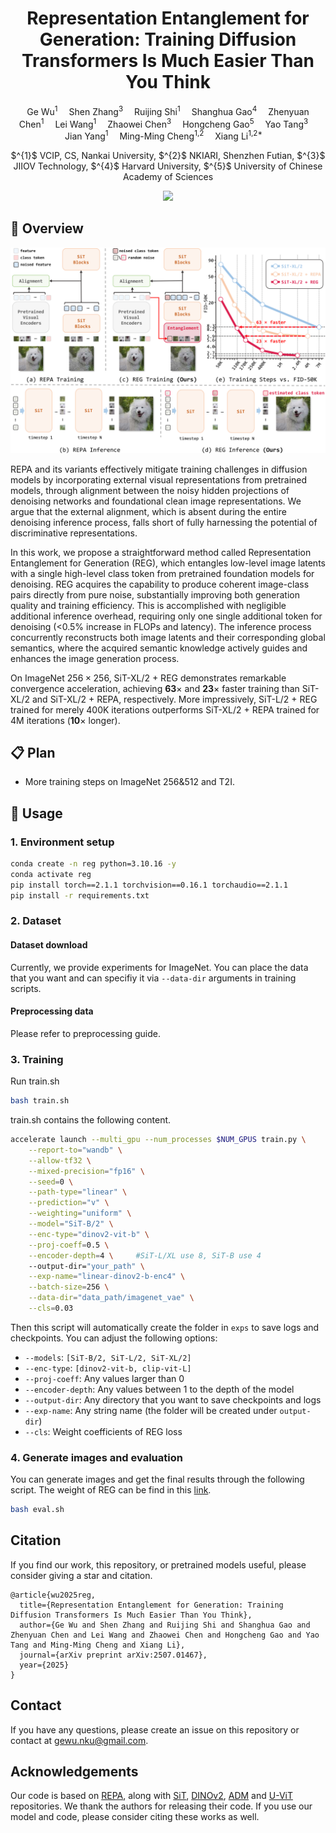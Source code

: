 <p align="center">
  <h1 align="center">Representation Entanglement for Generation: Training Diffusion Transformers Is Much Easier Than You Think
</h1>
  <p align="center">
      <a href='https://github.com/Martinser' style='text-decoration: none' >Ge Wu</a><sup>1</sup>&emsp;
      <a href='https://github.com/ShenZhang-Shin' style='text-decoration: none' >Shen Zhang</a><sup>3</sup>&emsp;
      <a href='' style='text-decoration: none' >Ruijing Shi</a><sup>1</sup>&emsp;
      <a href='https://shgao.site/' style='text-decoration: none' >Shanghua Gao</a><sup>4</sup>&emsp;
      <a href='https://zhenyuanchenai.github.io/' style='text-decoration: none' >Zhenyuan Chen</a><sup>1</sup>&emsp;
      <a href='https://mmcheng.net/cmm/' style='text-decoration: none' >Lei Wang</a><sup>1</sup>&emsp;     
      <a href='https://www.zhihu.com/people/chen-zhao-wei-16-2' style='text-decoration: none' >Zhaowei Chen</a><sup>3</sup>&emsp;
      <a href='https://gao-hongcheng.github.io/' style='text-decoration: none' >Hongcheng Gao</a><sup>5</sup>&emsp;
      <a href='https://scholar.google.com/citations?view_op=list_works&hl=zh-CN&hl=zh-CN&user=0xP6bxcAAAAJ' style='text-decoration: none' >Yao Tang</a><sup>3</sup>&emsp;
      <a href='https://scholar.google.com/citations?user=6CIDtZQAAAAJ&hl=en' style='text-decoration: none' >Jian Yang</a><sup>1</sup>&emsp;
      <a href='https://mmcheng.net/cmm/' style='text-decoration: none' >Ming-Ming Cheng</a><sup>1,2</sup>&emsp;
      <a href='https://implus.github.io/' style='text-decoration: none' >Xiang Li</a><sup>1,2*</sup>&emsp;
        <p align="center">
        $^{1}$ VCIP, CS, Nankai University, $^{2}$ NKIARI, Shenzhen Futian, $^{3}$ JIIOV Technology, 
        $^{4}$ Harvard University, $^{5}$ University of Chinese Academy of Sciences 
        <p align='center'>
      <div align="center">
       <a href='https://arxiv.org/abs/2507.01467'><img src='https://img.shields.io/badge/arXiv-2507.01467-brown.svg?logo=arxiv&logoColor=white'></a>
	  </div>
    <p align='center'>
    </p>
   </p>
</p>


## 🚩 Overview 

![overview](fig/reg.png)

REPA and its variants effectively mitigate training challenges in diffusion models by incorporating external visual representations from pretrained models, through alignment between the noisy hidden projections of denoising networks and foundational clean image representations. 
We argue that the external alignment, which is absent during the entire denoising inference process, falls short of fully harnessing the potential of discriminative representations. 

In this work, we propose a straightforward method called Representation Entanglement for Generation (REG), which entangles low-level image latents with a single high-level class token from pretrained foundation models for denoising. 
REG acquires the capability to produce coherent image-class pairs directly from pure noise, substantially improving both generation quality and training efficiency. This is accomplished with negligible additional inference overhead, requiring only one single additional token for denoising (<0.5\% increase in FLOPs and latency).
The inference process concurrently reconstructs both image latents and their corresponding global semantics, where the acquired semantic knowledge actively guides and enhances the image generation process.

On ImageNet $256{\times}256$, SiT-XL/2 + REG demonstrates remarkable convergence acceleration, achieving $\textbf{63}\times$ and $\textbf{23}\times$ faster training than SiT-XL/2 and SiT-XL/2 + REPA, respectively. 
More impressively, SiT-L/2 + REG trained for merely 400K iterations outperforms SiT-XL/2 + REPA trained for 4M iterations ($\textbf{10}\times$ longer).

## 📋 Plan
- More training steps on ImageNet 256&512 and T2I.


## 👊 Usage

### 1. Environment setup

```bash
conda create -n reg python=3.10.16 -y
conda activate reg
pip install torch==2.1.1 torchvision==0.16.1 torchaudio==2.1.1
pip install -r requirements.txt
```

### 2. Dataset

#### Dataset download

Currently, we provide experiments for ImageNet. You can place the data that you want and can specifiy it via `--data-dir` arguments in training scripts.

#### Preprocessing data
Please refer to preprocessing guide.

### 3. Training
Run train.sh
```bash
bash train.sh
```

train.sh contains the following content.
```bash
accelerate launch --multi_gpu --num_processes $NUM_GPUS train.py \
    --report-to="wandb" \
    --allow-tf32 \
    --mixed-precision="fp16" \
    --seed=0 \
    --path-type="linear" \
    --prediction="v" \
    --weighting="uniform" \
    --model="SiT-B/2" \
    --enc-type="dinov2-vit-b" \
    --proj-coeff=0.5 \
    --encoder-depth=4 \     #SiT-L/XL use 8, SiT-B use 4
    --output-dir="your_path" \
    --exp-name="linear-dinov2-b-enc4" \
    --batch-size=256 \
    --data-dir="data_path/imagenet_vae" \
    --cls=0.03
```

Then this script will automatically create the folder in `exps` to save logs and checkpoints. You can adjust the following options:

- `--models`: `[SiT-B/2, SiT-L/2, SiT-XL/2]`
- `--enc-type`: `[dinov2-vit-b, clip-vit-L]`
- `--proj-coeff`: Any values larger than 0
- `--encoder-depth`: Any values between 1 to the depth of the model
- `--output-dir`: Any directory that you want to save checkpoints and logs
- `--exp-name`: Any string name (the folder will be created under `output-dir`)
- `--cls`: Weight coefficients of REG loss


### 4. Generate images and evaluation
You can generate images and get the final results through the following script. 
The weight of REG can be find in this [link](https://pan.baidu.com/s/1QX2p3ybh1KfNU7wsp5McWw?pwd=khpp).

```bash
bash eval.sh
```


## Citation
If you find our work, this repository, or pretrained models useful, please consider giving a star and citation.
```
@article{wu2025reg,
  title={Representation Entanglement for Generation: Training Diffusion Transformers Is Much Easier Than You Think},
  author={Ge Wu and Shen Zhang and Ruijing Shi and Shanghua Gao and Zhenyuan Chen and Lei Wang and Zhaowei Chen and Hongcheng Gao and Yao Tang and Ming-Ming Cheng and Xiang Li},
  journal={arXiv preprint arXiv:2507.01467},
  year={2025}
}
```

## Contact
If you have any questions, please create an issue on this repository or contact at gewu.nku@gmail.com.


## Acknowledgements

Our code is based on [REPA](https://github.com/muzairkhattak/PromptSRC), along with [SiT](https://github.com/willisma/SiT), [DINOv2](https://github.com/facebookresearch/dinov2), [ADM](https://github.com/openai/guided-diffusion) and [U-ViT](https://github.com/baofff/U-ViT) repositories. We thank the authors for releasing their code. If you use our model and code, please consider citing these works as well.



